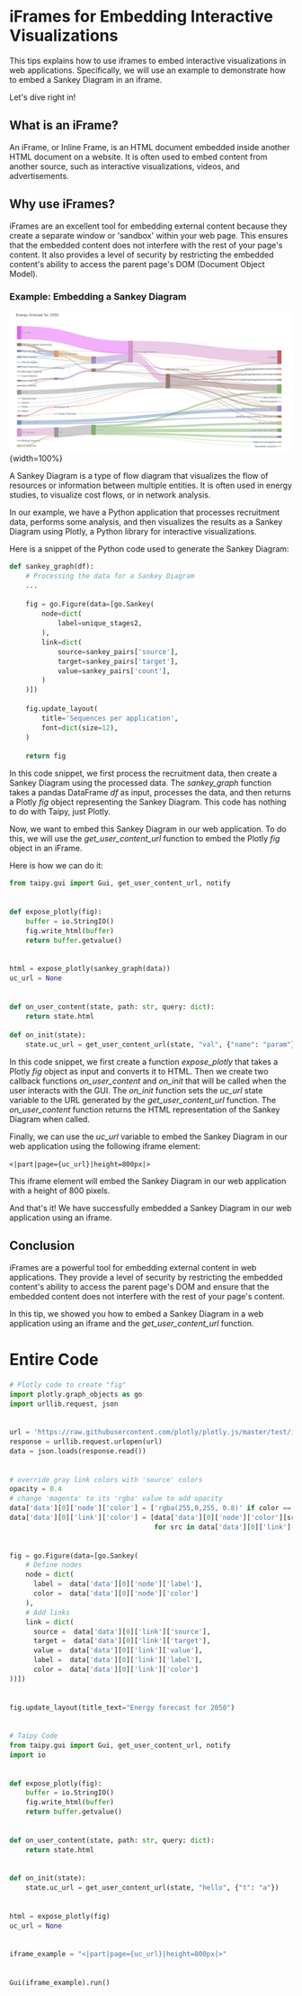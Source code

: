 # iFrames for Embedding Interactive Visualizations

This tips explains how to use iframes to embed interactive visualizations in web 
applications. Specifically, we will use an example to demonstrate how to embed a 
Sankey Diagram in an iframe.

Let's dive right in!

## What is an iFrame?

An iFrame, or Inline Frame, is an HTML document embedded inside another HTML document 
on a website. It is often used to embed content from another source, such as 
interactive visualizations, videos, and advertisements.

## Why use iFrames?

iFrames are an excellent tool for embedding external content because they create a 
separate window or 'sandbox' within your web page. This ensures that the embedded 
content does not interfere with the rest of your page's content. It also provides a 
level of security by restricting the embedded content's ability to access the parent 
page's DOM (Document Object Model).

### Example: Embedding a Sankey Diagram

![Sankey Diagram](sankey_diagram.png){width=100%}

A Sankey Diagram is a type of flow diagram that visualizes the flow of resources or 
information between multiple entities. It is often used in energy studies, to 
visualize cost flows, or in network analysis.

In our example, we have a Python application that processes recruitment data, 
performs some analysis, and then visualizes the results as a Sankey Diagram using 
Plotly, a Python library for interactive visualizations.

Here is a snippet of the Python code used to generate the Sankey Diagram:

```python
def sankey_graph(df):
    # Processing the data for a Sankey Diagram
    ...

    fig = go.Figure(data=[go.Sankey(
        node=dict(
            label=unique_stages2, 
        ),
        link=dict(
            source=sankey_pairs['source'],
            target=sankey_pairs['target'],
            value=sankey_pairs['count'],
        )
    )])

    fig.update_layout(
        title='Sequences per application',
        font=dict(size=12),
    )

    return fig
```



In this code snippet, we first process the recruitment data, then create a Sankey 
Diagram using the processed data. The *sankey_graph* function takes a pandas 
DataFrame *df* as input, processes the data, and then returns a Plotly *fig* object 
representing the Sankey Diagram. This code has nothing to do with Taipy, just Plotly.

Now, we want to embed this Sankey Diagram in our web application. To do this, we will 
use the *get_user_content_url* function to embed the Plotly *fig* object in an iFrame.

Here is how we can do it:


```python
from taipy.gui import Gui, get_user_content_url, notify


def expose_plotly(fig):
    buffer = io.StringIO()
    fig.write_html(buffer)
    return buffer.getvalue()


html = expose_plotly(sankey_graph(data))
uc_url = None


def on_user_content(state, path: str, query: dict):
    return state.html

def on_init(state):
    state.uc_url = get_user_content_url(state, "val", {"name": "param"})
```

In this code snippet, we first create a function *expose_plotly* that takes a Plotly 
*fig* object as input and converts it to HTML. Then we create two callback functions 
*on_user_content* and *on_init* that will be called when the user interacts with the 
GUI. The *on_init* function sets the *uc_url* state variable to the URL generated by 
the *get_user_content_url* function. The *on_user_content* function returns the HTML 
representation of the Sankey Diagram when called.

Finally, we can use the *uc_url* variable to embed the Sankey Diagram in our web application using the following iframe element:


`<|part|page={uc_url}|height=800px|>`

This iframe element will embed the Sankey Diagram in our web application with a 
height of 800 pixels.

And that's it! We have successfully embedded a Sankey Diagram in our web application 
using an iframe.

## Conclusion

iFrames are a powerful tool for embedding external content in web applications. They 
provide a level of security by restricting the embedded content's ability to access 
the parent page's DOM and ensure that the embedded content does not interfere with 
the rest of your page's content.

In this tip, we showed you how to embed a Sankey Diagram in a web application using 
an iframe and the *get_user_content_url* function.

# Entire Code

```python
# Plotly code to create "fig"
import plotly.graph_objects as go
import urllib.request, json


url = 'https://raw.githubusercontent.com/plotly/plotly.js/master/test/image/mocks/sankey_energy.json'
response = urllib.request.urlopen(url)
data = json.loads(response.read())


# override gray link colors with 'source' colors
opacity = 0.4
# change 'magenta' to its 'rgba' value to add opacity
data['data'][0]['node']['color'] = ['rgba(255,0,255, 0.8)' if color == "magenta" else color for color in data['data'][0]['node']['color']]
data['data'][0]['link']['color'] = [data['data'][0]['node']['color'][src].replace("0.8", str(opacity))
                                    for src in data['data'][0]['link']['source']]


fig = go.Figure(data=[go.Sankey(
    # Define nodes
    node = dict(
      label =  data['data'][0]['node']['label'],
      color =  data['data'][0]['node']['color']
    ),
    # Add links
    link = dict(
      source =  data['data'][0]['link']['source'],
      target =  data['data'][0]['link']['target'],
      value =  data['data'][0]['link']['value'],
      label =  data['data'][0]['link']['label'],
      color =  data['data'][0]['link']['color']
))])


fig.update_layout(title_text="Energy forecast for 2050")


# Taipy Code
from taipy.gui import Gui, get_user_content_url, notify
import io


def expose_plotly(fig):
    buffer = io.StringIO()
    fig.write_html(buffer)
    return buffer.getvalue()


def on_user_content(state, path: str, query: dict):
    return state.html


def on_init(state):
    state.uc_url = get_user_content_url(state, "hello", {"t": "a"})


html = expose_plotly(fig)
uc_url = None


iframe_example = "<|part|page={uc_url}|height=800px|>"


Gui(iframe_example).run()
```

